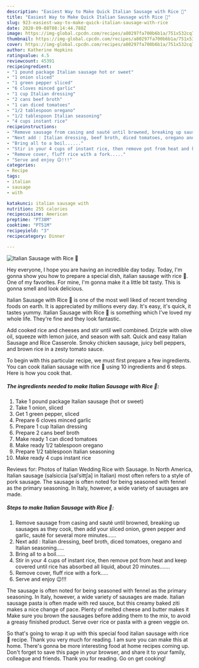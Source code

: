 ```yaml
---
description: "Easiest Way to Make Quick Italian Sausage with Rice 🍚"
title: "Easiest Way to Make Quick Italian Sausage with Rice 🍚"
slug: 923-easiest-way-to-make-quick-italian-sausage-with-rice
date: 2020-09-08T08:14:44.788Z
image: https://img-global.cpcdn.com/recipes/a80297fa700b6b1a/751x532cq70/italian-sausage-with-rice-🍚-recipe-main-photo.jpg
thumbnail: https://img-global.cpcdn.com/recipes/a80297fa700b6b1a/751x532cq70/italian-sausage-with-rice-🍚-recipe-main-photo.jpg
cover: https://img-global.cpcdn.com/recipes/a80297fa700b6b1a/751x532cq70/italian-sausage-with-rice-🍚-recipe-main-photo.jpg
author: Katherine Hopkins
ratingvalue: 4.5
reviewcount: 45391
recipeingredient:
- "1 pound package Italian sausage hot or sweet"
- "1 onion sliced"
- "1 green pepper sliced"
- "6 cloves minced garlic"
- "1 cup Italian dressing"
- "2 cans beef broth"
- "1 can diced tomatoes"
- "1/2 tablespoon oregano"
- "1/2 tablespoon Italian seasoning"
- "4 cups instant rice"
recipeinstructions:
- "Remove sausage from casing and sauté until browned, breaking up sausages as they cook, then add your sliced onion, green pepper and garlic, sauté for several more minutes......"
- "Next add : Italian dressing, beef broth, diced tomatoes, oregano and Italian seasoning....."
- "Bring all to a boil......"
- "Stir in your 4 cups of instant rice, then remove pot from heat and keep covered until rice has absorbed all liquid, about 20 minutes......."
- "Remove cover, fluff rice with a fork....."
- "Serve and enjoy 😉!!!"
categories:
- Recipe
tags:
- italian
- sausage
- with

katakunci: italian sausage with 
nutrition: 255 calories
recipecuisine: American
preptime: "PT38M"
cooktime: "PT51M"
recipeyield: "3"
recipecategory: Dinner

---
```



![Italian Sausage with Rice 🍚](https://img-global.cpcdn.com/recipes/a80297fa700b6b1a/751x532cq70/italian-sausage-with-rice-🍚-recipe-main-photo.jpg)

Hey everyone, I hope you are having an incredible day today. Today, I'm gonna show you how to prepare a special dish, italian sausage with rice 🍚. One of my favorites. For mine, I'm gonna make it a little bit tasty. This is gonna smell and look delicious.

Italian Sausage with Rice 🍚 is one of the most well liked of recent trending foods on earth. It is appreciated by millions every day. It's easy, it's quick, it tastes yummy. Italian Sausage with Rice 🍚 is something which I've loved my whole life. They're fine and they look fantastic.

Add cooked rice and cheeses and stir until well combined. Drizzle with olive oil, squeeze with lemon juice, and season with salt. Quick and easy Italian Sausage and Rice Casserole. Smoky chicken sausage, juicy bell peppers, and brown rice in a zesty tomato sauce.


To begin with this particular recipe, we must first prepare a few ingredients. You can cook italian sausage with rice 🍚 using 10 ingredients and 6 steps. Here is how you cook that.

<!--inarticleads1-->

##### The ingredients needed to make Italian Sausage with Rice 🍚:

1. Take 1 pound package Italian sausage (hot or sweet)
1. Take 1 onion, sliced
1. Get 1 green pepper, sliced
1. Prepare 6 cloves minced garlic
1. Prepare 1 cup Italian dressing
1. Prepare 2 cans beef broth
1. Make ready 1 can diced tomatoes
1. Make ready 1/2 tablespoon oregano
1. Prepare 1/2 tablespoon Italian seasoning
1. Make ready 4 cups instant rice


Reviews for: Photos of Italian Wedding Rice with Sausage. In North America, Italian sausage (salsiccia [salˈsittʃa] in Italian) most often refers to a style of pork sausage. The sausage is often noted for being seasoned with fennel as the primary seasoning. In Italy, however, a wide variety of sausages are made. 

<!--inarticleads2-->

##### Steps to make Italian Sausage with Rice 🍚:

1. Remove sausage from casing and sauté until browned, breaking up sausages as they cook, then add your sliced onion, green pepper and garlic, sauté for several more minutes......
1. Next add : Italian dressing, beef broth, diced tomatoes, oregano and Italian seasoning.....
1. Bring all to a boil......
1. Stir in your 4 cups of instant rice, then remove pot from heat and keep covered until rice has absorbed all liquid, about 20 minutes.......
1. Remove cover, fluff rice with a fork.....
1. Serve and enjoy 😉!!!


The sausage is often noted for being seasoned with fennel as the primary seasoning. In Italy, however, a wide variety of sausages are made. Italian sausage pasta is often made with red sauce, but this creamy baked ziti makes a nice change of pace. Plenty of melted cheese and butter makes it Make sure you brown the sausages before adding them to the mix, to avoid a greasy finished product. Serve over rice or pasta with a green veggie on. 

So that's going to wrap it up with this special food italian sausage with rice 🍚 recipe. Thank you very much for reading. I am sure you can make this at home. There's gonna be more interesting food at home recipes coming up. Don't forget to save this page in your browser, and share it to your family, colleague and friends. Thank you for reading. Go on get cooking!
